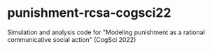 # punishment-rcsa-cogsci22
Simulation and analysis code for "Modeling punishment as a rational communicative social action" (CogSci 2022)
